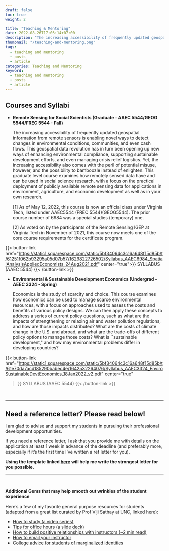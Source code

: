 ```yaml
---
draft: false
toc: true
weight: 2

title: "Teaching & Mentoring"
date: 2022-08-26T17:03:14+07:00
description: "The increasing accessibility of frequently updated geospatial information from remote sensors is enabling novel ways to detect changes in environmental conditions, communities, and even cash flows."
thumbnail: "/teaching-and-mentoring.png"
tags: 
  - teaching and mentoring
  - posts
  - article
categories: Teaching and Mentoring
keyword:
  - teaching and mentoring
  - posts
  - article
---
```


## Courses and Syllabi

- **Remote Sensing for Social Scientists (Graduate - AAEC 5544/GEOG 5544/FREC 5544 - Fall)**

  The increasing accessibility of frequently updated geospatial information from remote sensors is enabling novel ways to detect changes in environmental conditions, communities, and even cash flows. This geospatial data revolution has in turn been opening up new ways of enhancing environmental compliance, supporting sustainable development efforts, and even managing crisis relief logistics. Yet, the increasing accessibility also comes with the peril of potential misuse, however, and the possibility to bamboozle  instead of enlighten. This graduate level course examines how remotely sensed data have and can be used in social science research, with a focus on the practical deployment of publicly available remote sensing data for applications in environment, agriculture, and economic development as well as in your own research.

  [1] As of May 12, 2022, this course is now an official class under Virginia Tech, listed under AAEC5544 (FREC 5544)(GEOG5544). The prior course number of 6984 was a special studies (temporary) one. 

  [2] As voted on by the participants of the Remote Sensing IGEP at Virginia Tech in November of 2021, this course now meets one of the core course requirements for the certificate program. 

{{< button-link href="https://static1.squarespace.com/static/5bf34064c3c16a648f15d85b/t/61251f062b93295a05d07b57/1629822726502/Syllabus_AAEC6984_SpatialAnalysisAppliedEconomists_24Aug2021.pdf" center="true">}}
  SYLLABUS (AAEC 5544)
{{< /button-link >}}

- **Environmental & Sustainable Development Economics (Undergrad - AEEC 3324 - Spring)**

  Economics is the study of scarcity and choice. This course examines how economics can be used to manage scarce environmental resources, with a focus on approaches used to assess the costs and benefits of various policy designs. We can then apply these concepts to address a series of current policy questions, such as what are the impacts of strengthening or relaxing air and water pollution regulations, and how are those impacts distributed? What are the costs of climate change in the U.S. and abroad, and what are the trade-offs of different policy options to manage those costs? What is ``sustainable development," and how may environmental problems differ in developing countries?


{{< button-link 
  href="https://static1.squarespace.com/static/5bf34064c3c16a648f15d85b/t/61e70da7acd185290babec4e/1642532264076/Syllabus_AAEC3324_EnviroSustainableDevtEconomics_18Jan2022_v2.pdf" 
  center="true"
>}}
  SYLLABUS (AAEC 5544)
{{< /button-link >}}

&nbsp;
&nbsp;

----- 

## Need a reference letter? Please read below!

I am glad to advise and support my students in pursuing their professional development opportunities. 

If you need a reference letter, I ask that you provide me with details on the application at least 1 week in advance of the deadline (and preferably more, especially if it’s the first time I’ve written a ref letter for you). 

**Using the template linked [here](https://docs.google.com/document/d/1G-0H7VOClKY_fUrqsPI3xedsk4zqZ-1kyro1PaHIH3E/edit?usp=sharing) will help me write the strongest letter for you possible.**

-----

&nbsp;

**Additional Gems that may help smooth out wrinkles of the student experience**

Here’s a few of my favorite general purpose resources for students (adapted from a great list curated by Prof Viji Sathay at UNC, linked here):

- [How to study (a video series)](https://www.samford.edu/departments/academic-success-center/how-to-study)
- [Tips for office hours (a slide deck)](https://www.wm.edu/sites/neurodiversity/documents/hidden-rules-for-office%20hours.pdf)
- [How to build positive relationships with instructors (~2 min read)](https://www.teenvogue.com/story/how-to-build-relationships-with-college-professors)
- [How to email your instructor](https://medium.com/@lportwoodstacer/how-to-email-your-professor-without-being-annoying-af-cf64ae0e4087)
- [College advice for students of marginalized identities](https://www.teenvogue.com/story/college-advice-students-marginalized-identities)
